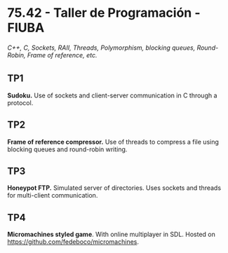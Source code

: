 # 75.42 - Taller de Programación - FIUBA
###### C++, C, Sockets, RAII, Threads, Polymorphism, blocking queues, Round-Robin, Frame of reference, etc.

## TP1 
**Sudoku.** Use of sockets and client-server communication in C through a protocol.

## TP2
**Frame of reference compressor.** Use of threads to compress a file using blocking queues and round-robin writing.

## TP3
**Honeypot FTP.** Simulated server of directories. Uses sockets and threads for multi-client communication.

## TP4
**Micromachines styled game**. With online multiplayer in SDL. Hosted on https://github.com/fedeboco/micromachines.
